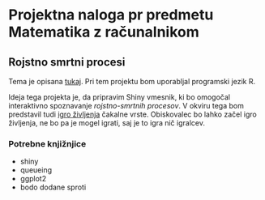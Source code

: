 # Projektna naloga pr predmetu Matematika z računalnikom

## Rojstno smrtni procesi

Tema je opisana [tukaj](https://en.wikipedia.org/wiki/Birth%E2%80%93death_process). Pri tem projektu bom uporabljal programski jezik R. 

Ideja tega projekta je, da pripravim Shiny vmesnik, ki bo omogočal interaktivno spoznavanje *rojstno-smrtnih procesov*.
V okviru tega bom predstavil tudi [igro življenja](https://en.wikipedia.org/wiki/Conway%27s_Game_of_Life) čakalne vrste.
Obiskovalec bo lahko začel igro življenja, ne bo pa je mogel igrati, saj je to igra nič igralcev.

### Potrebne knjižnjice
* shiny
* queueing
* ggplot2
* bodo dodane sproti

